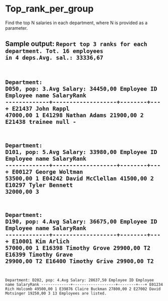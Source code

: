 Top_rank_per_group
==================

Find the top N salaries in each department, where N is provided as a parameter.

Sample output:
<code>Report top  3 ranks for each department.
Tot. 16 employees in 4 deps.Avg. sal.: 33336,67
-
Department: D050, pop:  3.Avg Salary:  34450,00
   Employee ID       Employee name   SalaryRank
-------------+-------------------+--------+---+
        E21437          John Rappl 47000,00   1
        E41298        Nathan Adams 21900,00   2
        E21438             trainee     null   -
-
Department: D101, pop:  5.Avg Salary:  33980,00
   Employee ID       Employee name   SalaryRank
-------------+-------------------+--------+---+
        E00127      George Woltman 53500,00   1
        E04242     David McClellan 41500,00   2
        E10297       Tyler Bennett 32000,00   3
-
Department: D190, pop:  4.Avg Salary:  36675,00
   Employee ID       Employee name   SalaryRank
-------------+-------------------+--------+---+
        E10001          Kim Arlich 57000,00   1
        E16398       Timothy Grove 29900,00  T2
        E16399       Timothy Grave 29900,00  T2
        E16400       Timothy Grive 29900,00  T2
-
Department: D202, pop:  4.Avg Salary:  28637,50
   Employee ID       Employee name   SalaryRank
-------------+-------------------+--------+---+
        E01234        Rich Holcomb 49500,00   1
        E39876      Claire Buckman 27800,00   2
        E27002     David Motsinger 19250,00   3
  13 Employees are listed.</code>

